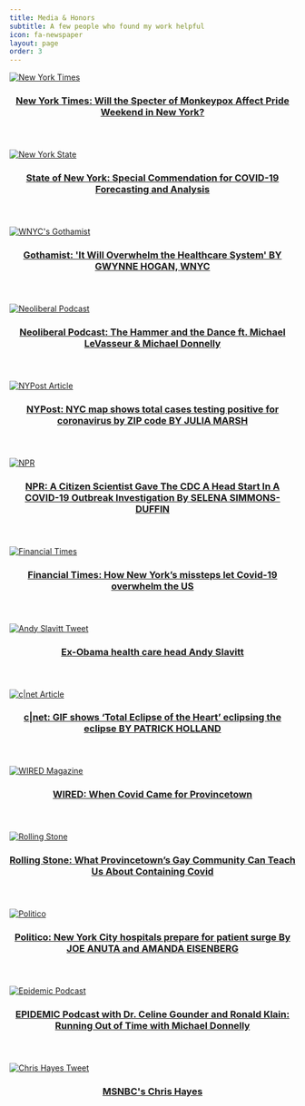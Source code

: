 ```yaml
---
title: Media & Honors
subtitle: A few people who found my work helpful
icon: fa-newspaper
layout: page
order: 3
---
```

  <div class="row">
    <div class="4u 12u$(mobile)">
      <div class="item">
        <a href="https://www.nytimes.com/2022/06/25/style/monkeypox-nyc-pride.html" class="image fit"><img src="{{ 'assets/images/nytimes-logo.png' | relative_url }}" alt="New York Times" />
        <header>
          <h3>New York Times: Will the Specter of Monkeypox Affect Pride Weekend in New York?</h3>
        </header></a>
      </div>
      <div class="item">
        <a href="https://www.covidoutlook.info/assets/img/COVIDoutlook%20Release%20on%20Commendations%20from%20NYS%20Governor.pdf" class="image fit"><img src="{{ 'assets/images/nys.png' | relative_url }}" alt="New York State" />
        <header>
          <h3>State of New York: Special Commendation for COVID-19 Forecasting and Analysis</h3>
        </header></a>
      </div>
      <div class="item">
        <a href="https://gothamist.com/news/it-will-overwhelm-healthcare-system-cuomo-asks-federal-government-covid-19-response" class="image fit"><img src="{{ 'assets/images/gothamist.png' | relative_url }}" alt="WNYC's Gothamist" />
        <header>
          <h3>Gothamist: 'It Will Overwhelm the Healthcare System' BY GWYNNE HOGAN, WNYC</h3>
        </header></a>
      </div>
      <div class="item">
        <a href="https://open.spotify.com/episode/1wRyM8gl0tqsSthTbAQAQM" class="image fit"><img src="{{ 'assets/images/neoliberalpodcast.png' | relative_url }}" alt="Neoliberal Podcast" />
        <header>
          <h3>Neoliberal Podcast: The Hammer and the Dance ft. Michael LeVasseur & Michael Donnelly</h3>
        </header></a>
      </div>
      <div class="item">
        <a href="https://nypost.com/2020/04/01/nyc-map-shows-percentage-of-patients-with-coronavirus-by-zip-code/" class="image fit"><img src="{{ 'assets/images/nypost.jpeg' | relative_url }}" alt="NYPost Article" />
        <header>
          <h3>NYPost: NYC map shows total cases testing positive for coronavirus by ZIP code BY JULIA MARSH</h3>
        </header></a>
      </div>
    </div>
    <div class="4u 12u$(mobile)">
      <div class="item">
        <a href="https://www.npr.org/sections/health-shots/2021/08/06/1025553638/how-a-gay-community-helped-the-cdc-spot-a-covid-outbreak-and-learn-more-about-de" class="image fit"><img src="{{ 'assets/images/npr.jpg' | relative_url }}" alt="NPR" />
        <header>
          <h3>NPR: A Citizen Scientist Gave The CDC A Head Start In A COVID-19 Outbreak Investigation By SELENA SIMMONS-DUFFIN</h3>
        </header></a>
      </div>
      <div class="item">
        <a href="https://www.ft.com/content/a52198f6-0d20-4607-b12a-05110bc48723" class="image fit"><img src="{{ 'assets/images/ft_logo.png' | relative_url }}" alt="Financial Times" />
        <header>
          <h3>Financial Times: How New York’s missteps let Covid-19 overwhelm the US</h3>
        </header></a>
      </div>
      <div class="item">
        <a href="https://twitter.com/ASlavitt/status/1239676614818095104" class="image fit"><img src="{{ 'assets/images/20200316-slavitt.png' | relative_url }}" alt="Andy Slavitt Tweet" />
        <header>
          <h3>Ex-Obama health care head Andy Slavitt</h3>
        </header></a>
      </div>
      <div class="item">
        <a href="https://www.cnet.com/news/spotify-gif-shows-total-eclipse-of-the-heart-eclipsing-the-eclipse/" class="image fit"><img src="{{ 'assets/images/cnet-logo.png' | relative_url }}" alt="c|net Article" />
        <header>
          <h3>c|net: GIF shows ‘Total Eclipse of the Heart’ eclipsing the eclipse BY PATRICK HOLLAND</h3>
        </header></a>
      </div>
    </div>
    <div class="4u 12u$(mobile)">
      <div class="item">
        <a href="https://www.wired.com/story/provincetown-covid-delta-outbreak-response/" class="image fit"><img src="{{ 'assets/images/wired-logo-transparent.png' | relative_url }}" alt="WIRED Magazine" />
        <header>
          <h3>WIRED: When Covid Came for Provincetown</h3>
        </header></a>
      </div>
      <div class="item">
        <a href="https://www.rollingstone.com/culture/culture-features/covid-delta-variant-provincetowns-gay-community-1214665/" class="image fit"><img src="{{ 'assets/images/rolling-stone-logo.png' | relative_url }}" alt="Rolling Stone" />
        <header>
          <h3>Rolling Stone: What Provincetown’s Gay Community Can Teach Us About Containing Covid</h3>
        </header></a>
      </div>
      <div class="item">
        <a href="https://www.politico.com/states/new-york/albany/story/2020/03/20/new-york-city-hospitals-prepare-for-patient-surge-1268592" class="image fit"><img src="{{ 'assets/images/politico.jpg' | relative_url }}" alt="Politico" />
        <header>
          <h3>Politico: New York City hospitals prepare for patient surge By JOE ANUTA and AMANDA EISENBERG</h3>
        </header></a>
      </div>
      <div class="item">
        <a href="https://open.spotify.com/episode/0aJ1oiI9GftqZR5kpilHbr" class="image fit"><img src="{{ 'assets/images/EPIDEMIC.jpg' | relative_url }}" alt="Epidemic Podcast" />
        <header>
          <h3>EPIDEMIC Podcast with Dr. Celine Gounder and Ronald Klain: Running Out of Time with Michael Donnelly</h3>
        </header></a>
      </div>
      <div class="item">
        <a href="https://twitter.com/chrislhayes/status/1239029571644768256?lang=en" class="image fit"><img src="{{ 'assets/images/20200314-chrishayes.png' | relative_url }}" alt="Chris Hayes Tweet" />
        <header>
          <h3>MSNBC's Chris Hayes</h3>
        </header></a>
      </div>
    </div>
  </div>
